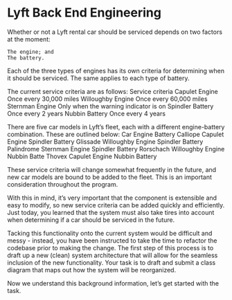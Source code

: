 # Lyft Back End Engineering
Whether or not a Lyft rental car should be serviced depends on two factors at the moment:

    The engine; and
    The battery.

Each of the three types of engines has its own criteria for determining when it should be serviced. The same applies to each type of battery.

The current service criteria are as follows:
 	Service criteria
Capulet Engine	Once every 30,000 miles
Willoughby Engine	Once every 60,000 miles
Sternman Engine	Only when the warning indicator is on
Spindler Battery	Once every 2 years
Nubbin Battery	Once every 4 years

There are five car models in Lyft’s fleet, each with a different engine-battery combination. These are outlined below:
Car	Engine	Battery
Calliope	Capulet Engine	Spindler Battery
Glissade	Willoughby Engine	Spindler Battery
Palindrome	Sternman Engine	Spindler Battery
Rorschach	Willoughby Engine	Nubbin Batte
Thovex	Capulet Engine	Nubbin Battery

These service criteria will change somewhat frequently in the future, and new car models are bound to be added to the fleet. This is an important consideration throughout the program.

With this in mind, it’s very important that the component is extensible and easy to modify, so new service criteria can be added quickly and efficiently. Just today, you learned that the system must also take tires into account when determining if a car should be serviced in the future.

Tacking this functionality onto the current system would be difficult and messy - instead, you have been instructed to take the time to refactor the codebase prior to making the change. The first step of this process is to draft up a new (clean) system architecture that will allow for the seamless inclusion of the new functionality. Your task is to draft and submit a class diagram that maps out how the system will be reorganized.

Now we understand this background information, let’s get started with the task.
